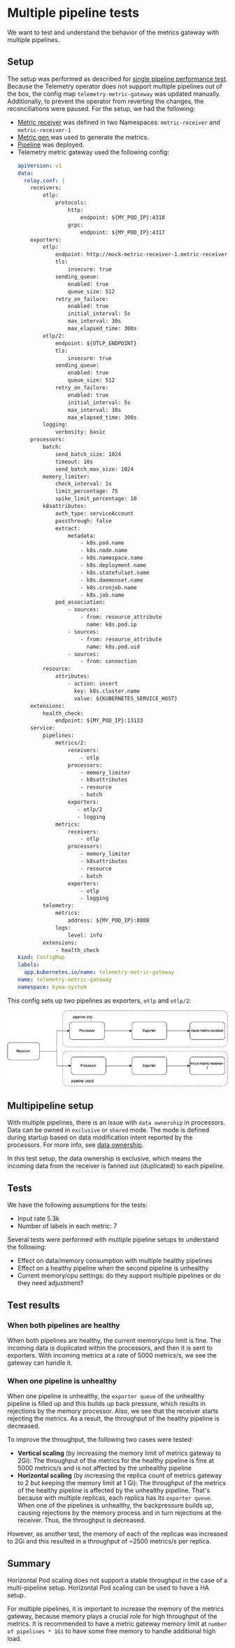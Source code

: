 # Multiple pipeline tests
We want to test and understand the behavior of the metrics gateway with multiple pipelines.

## Setup
The setup was performed as described for [single pipeline performance test](../performance-test-single-pipeline/performance-test-single-pipeline.md#setup). Because the Telemetry operator does not support multiple pipelines out of the box, the config map `telemetry-metric-gateway` was updated manually. Additionally, to prevent the operator from reverting the changes, the reconciliations were paused. For the setup, we had the following:
- [Metric receiver](../assets/mock-metrics-receiver.yaml) was defined in two Namespaces: `metric-receiver` and `metric-receiver-1`
- [Metric gen ](../assets/metric-gen.yaml) was used to generate the metrics.
- [Pipeline](../assets/metric-pipeline.yaml) was deployed.
- Telemetry metric gateway used the following config:
  ```yaml
  apiVersion: v1
  data:
    relay.conf: |
      receivers:
          otlp:
              protocols:
                  http:
                      endpoint: ${MY_POD_IP}:4318
                  grpc:
                      endpoint: ${MY_POD_IP}:4317
      exporters:
          otlp:
              endpoint: http://mock-metric-receiver-1.metric-receiver:4317
              tls:
                  insecure: true
              sending_queue:
                  enabled: true
                  queue_size: 512
              retry_on_failure:
                  enabled: true
                  initial_interval: 5s
                  max_interval: 30s
                  max_elapsed_time: 300s
          otlp/2:
              endpoint: ${OTLP_ENDPOINT}
              tls:
                  insecure: true
              sending_queue:
                  enabled: true
                  queue_size: 512
              retry_on_failure:
                  enabled: true
                  initial_interval: 5s
                  max_interval: 30s
                  max_elapsed_time: 300s
          logging:
              verbosity: basic
      processors:
          batch:
              send_batch_size: 1024
              timeout: 10s
              send_batch_max_size: 1024
          memory_limiter:
              check_interval: 1s
              limit_percentage: 75
              spike_limit_percentage: 10
          k8sattributes:
              auth_type: serviceAccount
              passthrough: false
              extract:
                  metadata:
                      - k8s.pod.name
                      - k8s.node.name
                      - k8s.namespace.name
                      - k8s.deployment.name
                      - k8s.statefulset.name
                      - k8s.daemonset.name
                      - k8s.cronjob.name
                      - k8s.job.name
              pod_association:
                  - sources:
                      - from: resource_attribute
                        name: k8s.pod.ip
                  - sources:
                      - from: resource_attribute
                        name: k8s.pod.uid
                  - sources:
                      - from: connection
          resource:
              attributes:
                  - action: insert
                    key: k8s.cluster.name
                    value: ${KUBERNETES_SERVICE_HOST}
      extensions:
          health_check:
              endpoint: ${MY_POD_IP}:13133
      service:
          pipelines:
              metrics/2:
                  receivers:
                      - otlp
                  processors:
                      - memory_limiter
                      - k8sattributes
                      - resource
                      - batch
                  exporters:
                     - otlp/2
                     - logging
              metrics:
                  receivers:
                      - otlp
                  processors:
                      - memory_limiter
                      - k8sattributes
                      - resource
                      - batch
                  exporters:
                      - otlp
                      - logging
          telemetry:
              metrics:
                  address: ${MY_POD_IP}:8888
              logs:
                  level: info
          extensions:
              - health_check
  kind: ConfigMap
  labels:
    app.kubernetes.io/name: telemetry-metric-gateway
  name: telemetry-metric-gateway
  namespace: kyma-system
  ```

This config sets up two pipelines as exporters, `otlp` and `otlp/2`:

![Multipipeline setup](../assets/multi-pipeline.jpg)

## Multipipeline setup
With multiple pipelines, there is an issue with `data ownership` in processors. Data can be owned in `exclusive` or `shared` mode. The mode is defined during startup based on data modification intent reported by the processors. For more info, see [data ownership](https://github.com/open-telemetry/opentelemetry-collector/blob/main/processor/README.md#data-ownership).

In this test setup, the data ownership is exclusive, which means the incoming data from the receiver is fanned out (duplicated) to each pipeline.


## Tests

We have the following assumptions for the tests:
 - Input rate 5.3k
 - Number of labels in each metric: 7

Several tests were performed with multiple pipeline setups to understand the following:
- Effect on data/memory consumption with multiple healthy pipelines 
- Effect on a healthy pipeline when the second pipeline is unhealthy
- Current memory/cpu settings: do they support multiple pipelines or do they need adjustment?

## Test results

### When both pipelines are healthy
When both pipelines are healthy, the current memory/cpu limit is fine. The incoming data is duplicated within the processors, and then it is sent to exporters. With incoming metrics at a rate of 5000 metrics/s, we see the gateway can handle it.

### When one pipeline is unhealthy
When one pipeline is unhealthy, the `exporter queue` of the unhealthy pipeline is filled up and this builds up back pressure, which results in rejections by the memory processor. Also, we see that the receiver starts rejecting the metrics. As a result, the throughput of the healthy pipeline is decreased.

To improve the throughput, the following two cases were tested:
 - **Vertical scaling** (by increasing the memory limit of metrics gateway to 2Gi): 
   The throughput of the metrics for the healthy pipeline is fine at 5000 metrics/s and is not affected by the unhealthy pipeline
 - **Horizontal scaling** (by increasing the replica count of metrics gateway to 2 but keeping the memory limit at 1 Gi):
 The throughput of the metrics of the healthy pipeline is affected by the unhealthy pipeline. That's because with multiple replicas, each replica has its `exporter queue`. When one of the pipelines is unhealthy, the backpressure builds up, causing rejections by the memory process and in turn rejections at the receiver. Thus, the throughput is decreased.





However, as another test, the memory of each of the replicas was increased to 2Gi and this resulted in a throughput of ~2500 metrics/s per replica.



## Summary
Horizontal Pod scaling does not support a stable throughput in the case of a multi-pipeline setup. 
Horizontal Pod scaling can be used to have a HA setup. 

For multiple pipelines, it is important to increase the memory of the metrics gateway, because memory plays a crucial role for high throughput of the metrics. It is recommended to have a metric gateway memory limit at `number of pipelines * 1Gi` to have some free memory to handle additional high load.